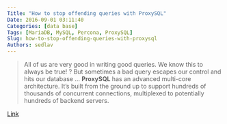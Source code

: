 ```yaml
---
Title: "How to stop offending queries with ProxySQL"
Date: 2016-09-01 03:11:40
Categories: [data base]
Tags: [MariaDB, MySQL, Percona, ProxySQL]
Slug: how-to-stop-offending-queries-with-proxysql
Authors: sedlav
---
```


> All of us are very good in writing good queries. We know this to always be true! ? But sometimes a bad query escapes our control and hits our database ...
**ProxySQL** has an advanced multi-core architecture. It’s built from the ground up to support hundreds of thousands of concurrent connections, multiplexed to potentially hundreds of backend servers.

[Link](https://www.percona.com/blog/2016/08/23/how-to-stop-an-offending-query-with-proxysql/)
